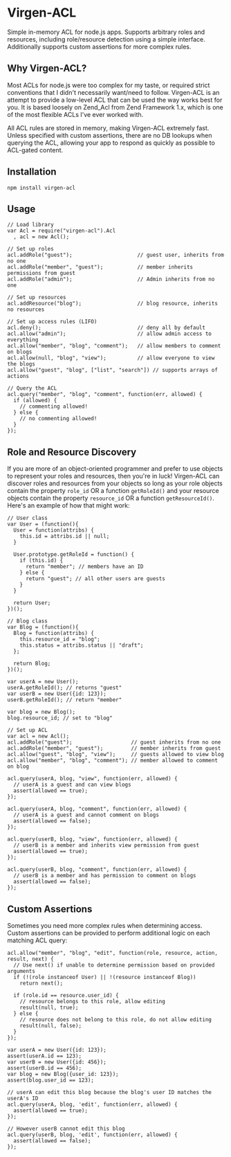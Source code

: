 Virgen-ACL
==========

Simple in-memory ACL for node.js apps. Supports arbitrary roles and resources,
including role/resource detection using a simple interface. Additionally
supports custom assertions for more complex rules.

Why Virgen-ACL?
---------------

Most ACLs for node.js were too complex for my taste, or required strict
conventions that I didn't necessarily want/need to follow. Virgen-ACL is an
attempt to provide a low-level ACL that can be used the way works best for you.
It is based loosely on Zend_Acl from Zend Framework 1.x, which is one of the
most flexible ACLs I've ever worked with.

All ACL rules are stored in memory, making Virgen-ACL extremely fast. Unless
specified with custom assertions, there are no DB lookups when querying the ACL,
allowing your app to respond as quickly as possible to ACL-gated content.

Installation
------------

    npm install virgen-acl

Usage
-----

    // Load library
    var Acl = require("virgen-acl").Acl
      , acl = new Acl();

    // Set up roles
    acl.addRole("guest");                     // guest user, inherits from no one
    acl.addRole("member", "guest");           // member inherits permissions from guest
    acl.addRole("admin");                     // Admin inherits from no one

    // Set up resources
    acl.addResource("blog");                  // blog resource, inherits no resources

    // Set up access rules (LIFO)
    acl.deny();                               // deny all by default
    acl.allow("admin");                       // allow admin access to everything
    acl.allow("member", "blog", "comment");   // allow members to comment on blogs
    acl.allow(null, "blog", "view");          // allow everyone to view the blogs
    acl.allow("guest", "blog", ["list", "search"]) // supports arrays of actions

    // Query the ACL
    acl.query("member", "blog", "comment", function(err, allowed) {
      if (allowed) {
        // commenting allowed!
      } else {
        // no commenting allowed!
      }
    });

Role and Resource Discovery
---------------------------

If you are more of an object-oriented programmer and prefer to use objects
to represent your roles and resources, then you're in luck! Virgen-ACL can
discover roles and resources from your objects so long as your role objects
contain the property `role_id` OR a function `getRoleId()` and your resource
objects contain the property `resource_id` OR a function `getResourceId()`.
Here's an example of how that might work:

    // User class
    var User = (function(){
      User = function(attribs) {
        this.id = attribs.id || null;
      }

      User.prototype.getRoleId = function() {
        if (this.id) {
          return "member"; // members have an ID
        } else {
          return "guest"; // all other users are guests
        }
      }

      return User;
    })();

    // Blog class
    var Blog = (function(){
      Blog = function(attribs) {
        this.resource_id = "blog";
        this.status = attribs.status || "draft";
      };

      return Blog;
    })();

    var userA = new User();
    userA.getRoleId(); // returns "guest"
    var userB = new User({id: 123});
    userB.getRoleId(); // return "member"

    var blog = new Blog();
    blog.resource_id; // set to "blog"

    // Set up ACL
    var acl = new Acl();
    acl.addRole("guest");                   // guest inherits from no one
    acl.addRole("member", "guest");         // member inherits from guest
    acl.allow("guest", "blog", "view");     // guests allowed to view blog
    acl.allow("member", "blog", "comment"); // member allowed to comment on blog

    acl.query(userA, blog, "view", function(err, allowed) {
      // userA is a guest and can view blogs
      assert(allowed == true);
    });

    acl.query(userA, blog, "comment", function(err, allowed) {
      // userA is a guest and cannot comment on blogs
      assert(allowed == false);
    });

    acl.query(userB, blog, "view", function(err, allowed) {
      // userB is a member and inherits view permission from guest
      assert(allowed == true);
    });

    acl.query(userB, blog, "comment", function(err, allowed) {
      // userB is a member and has permission to comment on blogs
      assert(allowed == false);
    });

Custom Assertions
-----------------

Sometimes you need more complex rules when determining access. Custom
assertions can be provided to perform additional logic on each matching
ACL query:

    acl.allow("member", "blog", "edit", function(role, resource, action, result, next) {
      // Use next() if unable to determine permission based on provided arguments
      if (!(role instanceof User) || !(resource instanceof Blog))
        return next();

      if (role.id == resource.user_id) {
        // resource belongs to this role, allow editing
        result(null, true);
      } else {
        // resource does not belong to this role, do not allow editing
        result(null, false);
      }
    });

    var userA = new User({id: 123});
    assert(userA.id == 123);
    var userB = new User({id: 456});
    assert(userB.id == 456);
    var blog = new Blog({user_id: 123});
    assert(blog.user_id == 123);

    // userA can edit this blog because the blog's user ID matches the userA's ID
    acl.query(userA, blog, 'edit', function(err, allowed) {
      assert(allowed == true);
    });

    // However userB cannot edit this blog
    acl.query(userB, blog, 'edit', function(err, allowed) {
      assert(allowed == false);
    });
